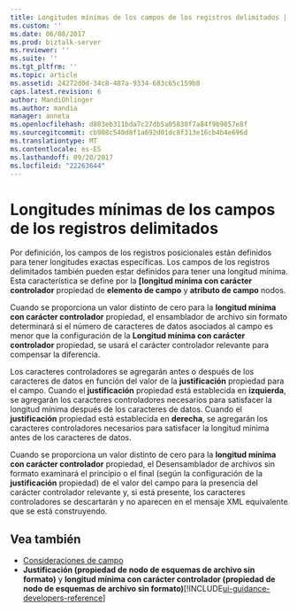 ```yaml
---
title: Longitudes mínimas de los campos de los registros delimitados | Documentos de Microsoft
ms.custom: ''
ms.date: 06/08/2017
ms.prod: biztalk-server
ms.reviewer: ''
ms.suite: ''
ms.tgt_pltfrm: ''
ms.topic: article
ms.assetid: 24272d0d-34c8-487a-9334-683c65c159b8
caps.latest.revision: 6
author: MandiOhlinger
ms.author: mandia
manager: anneta
ms.openlocfilehash: d803eb311bda7c27db5a05830f7a84f9b9857e8f
ms.sourcegitcommit: cb908c540d8f1a692d01dc8f313e16cb4b4e696d
ms.translationtype: MT
ms.contentlocale: es-ES
ms.lasthandoff: 09/20/2017
ms.locfileid: "22263644"
---
```

# <a name="minimum-field-lengths-within-delimited-records"></a>Longitudes mínimas de los campos de los registros delimitados
Por definición, los campos de los registros posicionales están definidos para tener longitudes exactas específicas. Los campos de los registros delimitados también pueden estar definidos para tener una longitud mínima. Esta característica se define por la **[longitud mínima con carácter controlador** propiedad de **elemento de campo** y **atributo de campo** nodos.  
  
 Cuando se proporciona un valor distinto de cero para la **longitud mínima con carácter controlador** propiedad, el ensamblador de archivo sin formato determinará si el número de caracteres de datos asociados al campo es menor que la configuración de la **Longitud mínima con carácter controlador** propiedad, se usará el carácter controlador relevante para compensar la diferencia.  
  
 Los caracteres controladores se agregarán antes o después de los caracteres de datos en función del valor de la **justificación** propiedad para el campo. Cuando el **justificación** propiedad está establecida en **izquierda**, se agregarán los caracteres controladores necesarios para satisfacer la longitud mínima después de los caracteres de datos. Cuando el **justificación** propiedad está establecida en **derecha**, se agregarán los caracteres controladores necesarios para satisfacer la longitud mínima antes de los caracteres de datos.  
  
 Cuando se proporciona un valor distinto de cero para la **longitud mínima con carácter controlador** propiedad, el Desensamblador de archivos sin formato examinará el principio o el final (según la configuración de la **justificación** propiedad) de el valor del campo para la presencia del carácter controlador relevante y, si está presente, los caracteres controladores se descartarán y no aparecen en el mensaje XML equivalente que se está construyendo.  
  
## <a name="see-also"></a>Vea también  
-  [Consideraciones de campo](../core/field-considerations.md)   
-  **Justificación (propiedad de nodo de esquemas de archivo sin formato)** y **longitud mínima con carácter controlador (propiedad de nodo de esquemas de archivo sin formato)**[!INCLUDE[ui-guidance-developers-reference](../includes/ui-guidance-developers-reference.md)]